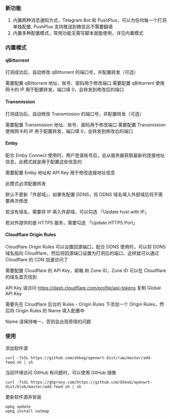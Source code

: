 ### 新功能

1. 内置两种消息通知方式，Telegram Bot 和 PushPlus，可以为任何每一个打洞单独配置, PushPlus 支持推送到微信且不需要翻墙
2. 内置多种配置模式，常用功能无需写脚本就能使用，详见内置模式

### 内置模式

#### qBittorrent

打洞成功后，自动修改 qBittorrent 的端口号，并配置转发（可选）

需要配置 qBittorrent 地址、账号、密码用于修改端口
需要配置 qBittorrent 使用网卡的 IP 用于配置转发，端口填 0，会转发到修改后的端口

#### Transmission

打洞成功后，自动修改 Transmission 的端口号，并配置转发（可选）

需要配置 Transmission 地址、账号、密码用于修改端口
需要配置 Transmission 使用网卡的 IP 用于配置转发，端口填 0，会转发到修改后的端口

#### Emby

配合 Emby Connect 使用时，用户登录账号后，会从服务器获取最新的连接地址信息，此模式就是用于配置这些信息的

需要配置 Emby 地址和 API Key 用于修改连接地址信息

此模式必须配置转发

默认不更新「外部域」，如果有配置 DDNS，将 DDNS 域名填入外部域后将不需要再次修改

若没有域名，需要将 IP 填入外部域，可以勾选 「Update host with IP」

若对外提供的是 HTTPS 服务，需要勾选 「Update HTTPS Port」


#### Cloudflare Origin Rules

Cloudflare Origin Rules 可以设置回源端口，配合 DDNS 使用时，可以将 DDNS 域名指向 Cloudflare，然后将回源端口设置为打洞后的端口，这样就可以通过 Cloudflare 的 CDN 加速访问了

需要配置 Cloudflare 的 API Key，邮箱 和 Zone ID，Zone ID 可以在 Cloudflare 的域名首页找到

API Key 请访问 https://dash.cloudflare.com/profile/api-tokens 复制 Global API Key

需要先在 Cloudflare 后台的 Rules - Origin Rules 下添加一个 Origin Rules，然后将 Origin Rules 的 Name 填入配置中

Name 请保持唯一，否则会出现奇怪的问题


### 使用

添加软件源

```
curl -fsSL https://github.com/ekkog/openwrt-dist/raw/master/add-feed.sh | sh 
```

当前环境访问 GitHub 有问题时，可以使用 GitHub 镜像

```
curl -fsSL https://ghproxy.com/https://github.com/EkkoG/openwrt-dist/blob/master/add-feed.sh | sh
```

更新软件源并安装

```
opkg update
opkg install natmap
```
